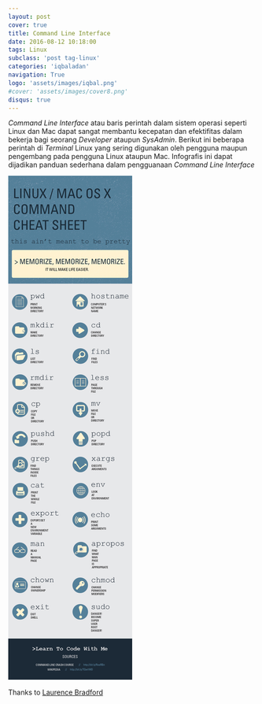 ```yaml
---
layout: post
cover: true
title: Command Line Interface
date: 2016-08-12 10:18:00
tags: Linux
subclass: 'post tag-linux'
categories: 'iqbaladan'
navigation: True
logo: 'assets/images/iqbal.png'
#cover: 'assets/images/cover8.png'
disqus: true
---
```


*Command Line Interface* atau baris perintah dalam sistem operasi seperti Linux dan Mac dapat sangat membantu kecepatan dan efektifitas dalam bekerja bagi seorang *Developer* ataupun *SysAdmin*. Berikut ini beberapa perintah di *Terminal* Linux yang sering digunakan oleh pengguna maupun pengembang pada pengguna Linux ataupun Mac.
Infografis ini dapat dijadikan panduan sederhana dalam pengguanaan *Command Line Interface*

![Command Line Cheat Sheet](/assets/images/cli.jpg)

Thanks to [Laurence Bradford](http://learntocodewith.me/)
